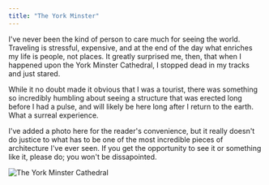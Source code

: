 ```yaml
---
title: "The York Minster"
---
```


I've never been the kind of person to care much for seeing the world. Traveling is stressful, expensive, and at the end of the day what enriches my life is people, not places. It greatly surprised me, then, that when I happened upon the York Minster Cathedral, I stopped dead in my tracks and just stared.

While it no doubt made it obvious that I was a tourist, there was something so incredibly humbling about seeing a structure that was erected long before I had a pulse, and will likely be here long after I return to the earth. What a surreal experience.

I've added a photo here for the reader's convenience, but it really doesn't do justice to what has to be one of the most incredible pieces of architecture I've ever seen. If you get the opportunity to see it or something like it, please do; you won't be dissapointed.

![](https://github.com/NJeffRob/njeffrob.github.io/tree/master/assets/images/york_cathedral.jpg "The York Minster Cathedral")
